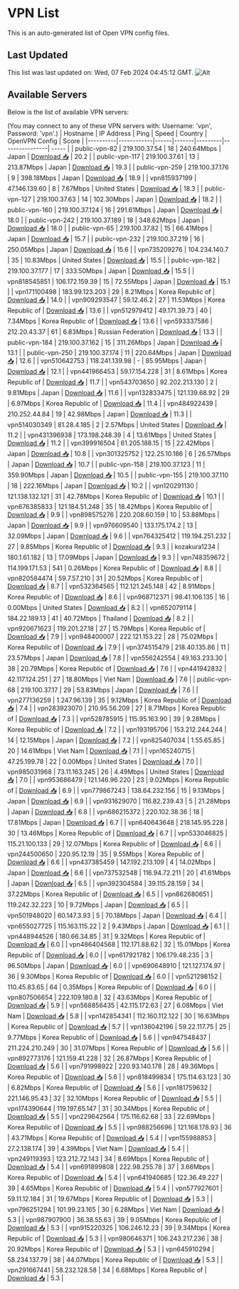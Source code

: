 # VPN List

This is an auto-generated list of Open VPN config files.

## Last Updated

This list was last updated on: Wed, 07 Feb 2024 04:45:12 GMT.
![Alt](https://repobeats.axiom.co/api/embed/186b98318ef1479477931607c1ad7d823f12451f.svg "Repobeats analytics image")

## Available Servers

Below is the list of available VPN servers:

(You may connect to any of these VPN servers with: Username: 'vpn', Password: 'vpn'.)
| Hostname | IP Address | Ping | Speed | Country | OpenVPN Config | Score |
|----------|------------|------|-------|---------|----------------| ----- |
| public-vpn-82 | 219.100.37.54 | 18 | 240.64Mbps | Japan | [Download 📥](./configs/server_0_JP.ovpn) | 20.2 |
| public-vpn-117 | 219.100.37.61 | 13 | 213.87Mbps | Japan | [Download 📥](./configs/server_1_JP.ovpn) | 19.3 |
| public-vpn-259 | 219.100.37.176 | 9 | 398.18Mbps | Japan | [Download 📥](./configs/server_2_JP.ovpn) | 18.9 |
| vpn815937199 | 47.146.139.60 | 8 | 7.67Mbps | United States | [Download 📥](./configs/server_3_US.ovpn) | 18.3 |
| public-vpn-127 | 219.100.37.63 | 14 | 102.30Mbps | Japan | [Download 📥](./configs/server_4_JP.ovpn) | 18.2 |
| public-vpn-160 | 219.100.37.124 | 16 | 291.61Mbps | Japan | [Download 📥](./configs/server_5_JP.ovpn) | 18.0 |
| public-vpn-242 | 219.100.37.189 | 18 | 348.62Mbps | Japan | [Download 📥](./configs/server_6_JP.ovpn) | 18.0 |
| public-vpn-65 | 219.100.37.82 | 15 | 66.41Mbps | Japan | [Download 📥](./configs/server_7_JP.ovpn) | 15.7 |
| public-vpn-232 | 219.100.37.219 | 16 | 250.05Mbps | Japan | [Download 📥](./configs/server_8_JP.ovpn) | 15.6 |
| vpn735209276 | 104.234.140.7 | 35 | 10.83Mbps | United States | [Download 📥](./configs/server_9_US.ovpn) | 15.5 |
| public-vpn-182 | 219.100.37.177 | 17 | 333.50Mbps | Japan | [Download 📥](./configs/server_10_JP.ovpn) | 15.5 |
| vpn818545851 | 106.172.159.39 | 15 | 72.55Mbps | Japan | [Download 📥](./configs/server_11_JP.ovpn) | 15.1 |
| vpn171100498 | 183.99.123.203 | 29 | 8.21Mbps | Korea Republic of | [Download 📥](./configs/server_12_KR.ovpn) | 14.0 |
| vpn909293547 | 59.12.46.2 | 27 | 11.53Mbps | Korea Republic of | [Download 📥](./configs/server_13_KR.ovpn) | 13.6 |
| vpn512979412 | 49.171.39.73 | 40 | 7.34Mbps | Korea Republic of | [Download 📥](./configs/server_14_KR.ovpn) | 13.6 |
| vpn593337586 | 212.20.43.37 | 61 | 6.83Mbps | Russian Federation | [Download 📥](./configs/server_15_RU.ovpn) | 13.3 |
| public-vpn-184 | 219.100.37.162 | 15 | 311.26Mbps | Japan | [Download 📥](./configs/server_16_JP.ovpn) | 13.1 |
| public-vpn-250 | 219.100.37.174 | 11 | 220.64Mbps | Japan | [Download 📥](./configs/server_17_JP.ovpn) | 12.6 |
| vpn510642753 | 118.241.139.98 | - | 85.95Mbps | Japan | [Download 📥](./configs/server_18_JP.ovpn) | 12.1 |
| vpn441966453 | 59.17.154.228 | 31 | 8.61Mbps | Korea Republic of | [Download 📥](./configs/server_19_KR.ovpn) | 11.7 |
| vpn543703650 | 92.202.213.130 | 2 | 9.81Mbps | Japan | [Download 📥](./configs/server_20_JP.ovpn) | 11.6 |
| vpn132833475 | 121.139.68.92 | 29 | 6.97Mbps | Korea Republic of | [Download 📥](./configs/server_21_KR.ovpn) | 11.4 |
| vpn484922439 | 210.252.44.84 | 19 | 42.98Mbps | Japan | [Download 📥](./configs/server_22_JP.ovpn) | 11.3 |
| vpn514030349 | 81.28.4.185 | 2 | 2.57Mbps | United States | [Download 📥](./configs/server_23_US.ovpn) | 11.2 |
| vpn431396938 | 173.198.248.39 | 4 | 13.61Mbps | United States | [Download 📥](./configs/server_24_US.ovpn) | 11.2 |
| vpn399916504 | 61.205.188.15 | 15 | 22.42Mbps | Japan | [Download 📥](./configs/server_25_JP.ovpn) | 10.8 |
| vpn301325752 | 122.25.10.186 | 6 | 26.57Mbps | Japan | [Download 📥](./configs/server_26_JP.ovpn) | 10.7 |
| public-vpn-158 | 219.100.37.123 | 11 | 359.90Mbps | Japan | [Download 📥](./configs/server_27_JP.ovpn) | 10.5 |
| public-vpn-155 | 219.100.37.110 | 18 | 222.16Mbps | Japan | [Download 📥](./configs/server_28_JP.ovpn) | 10.2 |
| vpn120291130 | 121.138.132.121 | 31 | 42.78Mbps | Korea Republic of | [Download 📥](./configs/server_29_KR.ovpn) | 10.1 |
| vpn676385833 | 121.184.51.248 | 35 | 18.42Mbps | Korea Republic of | [Download 📥](./configs/server_30_KR.ovpn) | 9.9 |
| vpn898575276 | 220.208.60.159 | 10 | 53.88Mbps | Japan | [Download 📥](./configs/server_31_JP.ovpn) | 9.9 |
| vpn976609540 | 133.175.174.2 | 13 | 32.09Mbps | Japan | [Download 📥](./configs/server_32_JP.ovpn) | 9.6 |
| vpn764325412 | 119.194.251.232 | 27 | 9.85Mbps | Korea Republic of | [Download 📥](./configs/server_33_KR.ovpn) | 9.3 |
| kozakura1234 | 180.1.61.182 | 13 | 17.09Mbps | Japan | [Download 📥](./configs/server_34_JP.ovpn) | 9.3 |
| vpn748359672 | 114.199.171.53 | 541 | 0.26Mbps | Korea Republic of | [Download 📥](./configs/server_35_KR.ovpn) | 8.8 |
| vpn820584474 | 59.7.57.210 | 31 | 20.52Mbps | Korea Republic of | [Download 📥](./configs/server_36_KR.ovpn) | 8.7 |
| vpn532364565 | 112.121.245.148 | 42 | 8.91Mbps | Korea Republic of | [Download 📥](./configs/server_37_KR.ovpn) | 8.6 |
| vpn968712371 | 98.41.106.135 | 16 | 0.00Mbps | United States | [Download 📥](./configs/server_38_US.ovpn) | 8.2 |
| vpn652079114 | 184.22.189.13 | 41 | 40.72Mbps | Thailand | [Download 📥](./configs/server_39_TH.ovpn) | 8.2 |
| vpn920671623 | 119.201.27.18 | 27 | 15.79Mbps | Korea Republic of | [Download 📥](./configs/server_40_KR.ovpn) | 7.9 |
| vpn948400007 | 222.121.153.22 | 28 | 75.02Mbps | Korea Republic of | [Download 📥](./configs/server_41_KR.ovpn) | 7.9 |
| vpn374515479 | 218.40.135.86 | 11 | 23.57Mbps | Japan | [Download 📥](./configs/server_42_JP.ovpn) | 7.8 |
| vpn556242554 | 49.163.233.30 | 38 | 20.79Mbps | Korea Republic of | [Download 📥](./configs/server_43_KR.ovpn) | 7.6 |
| vpn441942832 | 42.117.124.251 | 27 | 18.80Mbps | Viet Nam | [Download 📥](./configs/server_44_VN.ovpn) | 7.6 |
| public-vpn-68 | 219.100.37.17 | 29 | 53.83Mbps | Japan | [Download 📥](./configs/server_45_JP.ovpn) | 7.6 |
| vpn277136259 | 1.247.96.139 | 35 | 9.12Mbps | Korea Republic of | [Download 📥](./configs/server_46_KR.ovpn) | 7.4 |
| vpn283923070 | 210.95.56.209 | 27 | 8.71Mbps | Korea Republic of | [Download 📥](./configs/server_47_KR.ovpn) | 7.3 |
| vpn528785915 | 115.95.163.90 | 39 | 9.28Mbps | Korea Republic of | [Download 📥](./configs/server_48_KR.ovpn) | 7.2 |
| vpn193195706 | 153.212.244.244 | 14 | 12.15Mbps | Japan | [Download 📥](./configs/server_49_JP.ovpn) | 7.2 |
| vpn825407034 | 1.55.65.85 | 20 | 14.61Mbps | Viet Nam | [Download 📥](./configs/server_50_VN.ovpn) | 7.1 |
| vpn165240715 | 47.25.199.78 | 22 | 0.00Mbps | United States | [Download 📥](./configs/server_51_US.ovpn) | 7.0 |
| vpn985031968 | 73.11.163.245 | 26 | 4.49Mbps | United States | [Download 📥](./configs/server_52_US.ovpn) | 7.0 |
| vpn953686479 | 121.146.96.220 | 23 | 9.02Mbps | Korea Republic of | [Download 📥](./configs/server_53_KR.ovpn) | 6.9 |
| vpn779867243 | 138.64.232.156 | 15 | 9.13Mbps | Japan | [Download 📥](./configs/server_54_JP.ovpn) | 6.9 |
| vpn931629070 | 116.82.239.43 | 5 | 21.28Mbps | Japan | [Download 📥](./configs/server_55_JP.ovpn) | 6.8 |
| vpn686215372 | 220.102.38.36 | 18 | 17.81Mbps | Japan | [Download 📥](./configs/server_56_JP.ovpn) | 6.7 |
| vpn640643648 | 218.145.95.228 | 30 | 13.46Mbps | Korea Republic of | [Download 📥](./configs/server_57_KR.ovpn) | 6.7 |
| vpn533046825 | 115.21.100.133 | 29 | 12.07Mbps | Korea Republic of | [Download 📥](./configs/server_58_KR.ovpn) | 6.6 |
| vpn244500650 | 220.95.12.19 | 35 | 9.55Mbps | Korea Republic of | [Download 📥](./configs/server_59_KR.ovpn) | 6.6 |
| vpn437385459 | 147.192.213.109 | 4 | 14.02Mbps | Japan | [Download 📥](./configs/server_60_JP.ovpn) | 6.6 |
| vpn737532548 | 116.94.72.211 | 20 | 41.61Mbps | Japan | [Download 📥](./configs/server_61_JP.ovpn) | 6.5 |
| vpn392304584 | 39.115.28.159 | 34 | 37.22Mbps | Korea Republic of | [Download 📥](./configs/server_62_KR.ovpn) | 6.5 |
| vpn862680651 | 119.242.32.223 | 10 | 9.72Mbps | Japan | [Download 📥](./configs/server_63_JP.ovpn) | 6.5 |
| vpn501948020 | 60.147.3.93 | 5 | 70.18Mbps | Japan | [Download 📥](./configs/server_64_JP.ovpn) | 6.4 |
| vpn655027725 | 115.163.115.22 | 2 | 9.43Mbps | Japan | [Download 📥](./configs/server_65_JP.ovpn) | 6.1 |
| vpn448944526 | 180.66.34.85 | 31 | 9.32Mbps | Korea Republic of | [Download 📥](./configs/server_66_KR.ovpn) | 6.0 |
| vpn486404568 | 112.171.88.62 | 32 | 15.01Mbps | Korea Republic of | [Download 📥](./configs/server_67_KR.ovpn) | 6.0 |
| vpn617921782 | 106.179.48.235 | 3 | 96.50Mbps | Japan | [Download 📥](./configs/server_68_JP.ovpn) | 6.0 |
| vpn690648910 | 121.127.174.97 | 36 | 9.30Mbps | Korea Republic of | [Download 📥](./configs/server_69_KR.ovpn) | 6.0 |
| vpn521298152 | 110.45.83.65 | 64 | 0.35Mbps | Korea Republic of | [Download 📥](./configs/server_70_KR.ovpn) | 6.0 |
| vpn807506654 | 222.109.180.8 | 32 | 43.63Mbps | Korea Republic of | [Download 📥](./configs/server_71_KR.ovpn) | 5.9 |
| vpn568856435 | 42.115.172.63 | 27 | 6.08Mbps | Viet Nam | [Download 📥](./configs/server_72_VN.ovpn) | 5.8 |
| vpn142854341 | 112.160.112.122 | 30 | 16.63Mbps | Korea Republic of | [Download 📥](./configs/server_73_KR.ovpn) | 5.7 |
| vpn136042196 | 59.22.117.75 | 25 | 9.77Mbps | Korea Republic of | [Download 📥](./configs/server_74_KR.ovpn) | 5.6 |
| vpn947548437 | 211.224.210.249 | 30 | 31.07Mbps | Korea Republic of | [Download 📥](./configs/server_75_KR.ovpn) | 5.6 |
| vpn892773176 | 121.159.41.228 | 32 | 26.87Mbps | Korea Republic of | [Download 📥](./configs/server_76_KR.ovpn) | 5.6 |
| vpn791998922 | 220.93.140.178 | 28 | 49.36Mbps | Korea Republic of | [Download 📥](./configs/server_77_KR.ovpn) | 5.6 |
| vpn818499834 | 175.114.63.123 | 30 | 6.82Mbps | Korea Republic of | [Download 📥](./configs/server_78_KR.ovpn) | 5.6 |
| vpn181759632 | 221.146.95.43 | 32 | 32.10Mbps | Korea Republic of | [Download 📥](./configs/server_79_KR.ovpn) | 5.5 |
| vpn174390644 | 119.197.65.147 | 31 | 30.34Mbps | Korea Republic of | [Download 📥](./configs/server_80_KR.ovpn) | 5.5 |
| vpn229642564 | 175.116.62.68 | 33 | 22.69Mbps | Korea Republic of | [Download 📥](./configs/server_81_KR.ovpn) | 5.5 |
| vpn988256696 | 121.168.178.93 | 36 | 43.71Mbps | Korea Republic of | [Download 📥](./configs/server_82_KR.ovpn) | 5.4 |
| vpn155988853 | 27.2.138.174 | 39 | 4.39Mbps | Viet Nam | [Download 📥](./configs/server_83_VN.ovpn) | 5.4 |
| vpn249119393 | 123.212.72.143 | 34 | 8.69Mbps | Korea Republic of | [Download 📥](./configs/server_84_KR.ovpn) | 5.4 |
| vpn691899808 | 222.98.255.78 | 37 | 3.66Mbps | Korea Republic of | [Download 📥](./configs/server_85_KR.ovpn) | 5.4 |
| vpn641940685 | 122.36.49.227 | 39 | 4.65Mbps | Korea Republic of | [Download 📥](./configs/server_86_KR.ovpn) | 5.4 |
| vpn577927601 | 59.11.12.184 | 31 | 19.67Mbps | Korea Republic of | [Download 📥](./configs/server_87_KR.ovpn) | 5.3 |
| vpn796251294 | 101.99.23.165 | 30 | 6.28Mbps | Viet Nam | [Download 📥](./configs/server_88_VN.ovpn) | 5.3 |
| vpn987907900 | 36.38.55.63 | 39 | 9.05Mbps | Korea Republic of | [Download 📥](./configs/server_89_KR.ovpn) | 5.3 |
| vpn915220325 | 106.246.12.23 | 39 | 9.34Mbps | Korea Republic of | [Download 📥](./configs/server_90_KR.ovpn) | 5.3 |
| vpn980646371 | 106.243.217.236 | 38 | 20.92Mbps | Korea Republic of | [Download 📥](./configs/server_91_KR.ovpn) | 5.3 |
| vpn645910294 | 58.234.137.79 | 38 | 44.07Mbps | Korea Republic of | [Download 📥](./configs/server_92_KR.ovpn) | 5.3 |
| vpn291667441 | 58.232.128.58 | 34 | 6.68Mbps | Korea Republic of | [Download 📥](./configs/server_93_KR.ovpn) | 5.3 |
